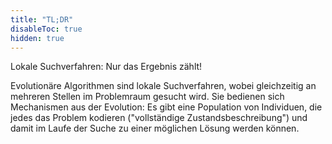 ```yaml
---
title: "TL;DR"
disableToc: true
hidden: true
---
```



Lokale Suchverfahren: Nur das Ergebnis zählt!

Evolutionäre Algorithmen sind lokale Suchverfahren, wobei gleichzeitig an mehreren Stellen im Problemraum
gesucht wird. Sie bedienen sich Mechanismen aus der Evolution: Es gibt eine Population von Individuen,
die jedes das Problem kodieren ("vollständige Zustandsbeschreibung") und damit im Laufe der Suche zu einer
möglichen Lösung werden können.

